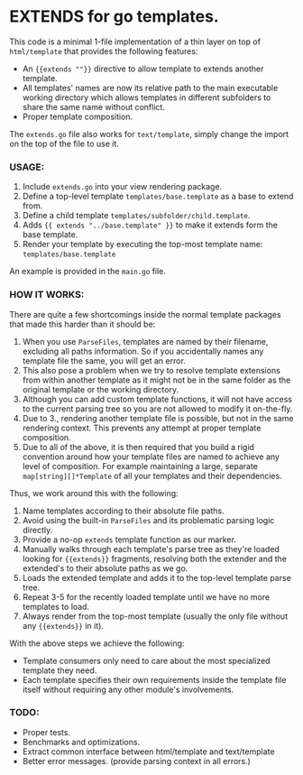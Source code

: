 # EXTENDS for go templates.

This code is a minimal 1-file implementation of a thin layer on top of `html/template`
that provides the following features:

* An `{{extends ""}}` directive to allow template to extends another template.
* All templates' names are now its relative path to the main executable working directory
  which allows templates in different subfolders to share the same name without conflict.
* Proper template composition.

The `extends.go` file also works for `text/template`, simply change the import on the top
of the file to use it.

### USAGE:

1. Include `extends.go` into your view rendering package.
2. Define a top-level template `templates/base.template` as a base to extend from.
3. Define a child template `templates/subfolder/child.template`.
4. Adds `{{ extends "../base.template" }}` to make it extends form the base template.
5. Render your template by executing the top-most template name: `templates/base.template`

An example is provided in the `main.go` file.

### HOW IT WORKS:

There are quite a few shortcomings inside the normal template packages that made this
harder than it should be:

1. When you use `ParseFiles`, templates are named by their filename, excluding all paths
   information. So if you accidentally names any template file the same, you will get an
   error.
2. This also pose a problem when we try to resolve template extensions from within another
   template as it might not be in the same folder as the original template or the working
   directory.
3. Although you can add custom template functions, it will not have access to the current
   parsing tree so you are not allowed to modify it on-the-fly.
4. Due to 3., rendering another template file is possible, but not in the same rendering
   context. This prevents any attempt at proper template composition.
4. Due to all of the above, it is then required that you build a rigid convention
   around how your template files are named to achieve any level of composition. For
   example maintaining a large, separate `map[string][]*Template` of all your templates
   and their dependencies.

Thus, we work around this with the following:

1. Name templates according to their absolute file paths.
2. Avoid using the built-in `ParseFiles` and its problematic parsing logic directly.
3. Provide a no-op `extends` template function as our marker.
4. Manually walks through each template's parse tree as they're loaded looking for
   `{{extends}}` fragments, resolving both the extender and the extended's to their
   absolute paths as we go.
5. Loads the extended template and adds it to the top-level template parse tree.
6. Repeat 3-5 for the recently loaded template until we have no more templates to load.
7. Always render from the top-most template (usually the only file without any
   `{{extends}}` in it).

With the above steps we achieve the following:

* Template consumers only need to care about the most specialized template they need.
* Each template specifies their own requirements inside the template file itself without
  requiring any other module's involvements.

### TODO:

* Proper tests.
* Benchmarks and optimizations.
* Extract common interface between html/template and text/template
* Better error messages. (provide parsing context in all errors.)


